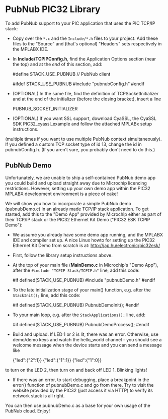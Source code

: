 PubNub PIC32 Library
====================

To add PubNub support to your PIC application that uses the PIC TCP/IP stack:

  * Copy over the ``*.c`` and the ``Include/*.h`` files to your project.
    Add these files to the "Source" and (that's optional) "Headers" sets
    respectively in the MPLABX IDE.

  * In **Include/TCPIPConfig.h**, find the Application Options section (near
    the top) and at the *end* of this section, add:

	#define STACK_USE_PUBNUB                        // PubNub client

	#ifdef STACK_USE_PUBNUB
	#include "pubnubConfig.h"
	#endif

  * (OPTIONAL) In the same file, find the definition of TCPSocketInitializer
    and at the end of the initializer (before the closing bracket), insert
    a line

	PUBNUB_SOCKET_INITIALIZER

  * (OPTIONAL) If you want SSL support, download CyaSSL, the CyaSSL SDK
    PIC32_cyassl_example and follow the attached MPLABx setup instructions.

(multiple times if you want to use multiple PubNub context simultaneously).
If you defined a custom TCP socket type of id 13, change the id in
pubnubConfig.h. (If you aren't sure, you probably don't need to do this.)

PubNub Demo
-----------

Unfortunately, we are unable to ship a self-contained PubNub demo app you
could build and upload straight away due to Microchip licencing restrictions.
However, setting up your own demo app within the PIC32 MPLABX development
environment is a piece of cake!

We will show you how to incorporate a simple PubNub demo (pubnubDemo.c)
in an already made TCP/IP stack application.  To get started, add this to
the "Demo App" provided by Microchip either as part of their TCP/IP stack
or the PIC32 Ethernet Kit Demo ("PIC32 ESK TCPIP Demo"):

  * We assume you already have some demo app running, and the MPLABX IDE
    and compiler set up.  A nice Linux howto for setting up the PIC32
    Ethernet Kit Demo from scratch is at: http://jap.hu/electronic/pic32esk/

  * First, follow the library setup instructions above.

  * At the top of your main file (**MainDemo.c** in Microchip's "Demo App"),
    after the ``#include "TCPIP Stack/TCPIP.h"`` line, add this code:

	#if defined(STACK_USE_PUBNUB)
	#include "pubnubDemo.h"
	#endif

  * To the late initialization stage of your main() function, e.g. after
    the ``StackInit();`` line, add this code:

	#if defined(STACK_USE_PUBNUB)
	    PubnubDemoInit();
	#endif

  * To your main loop, e.g. after the ``StackApplications();`` line, add:

	#if defined(STACK_USE_PUBNUB)
	       PubnubDemoProcess();
	#endif

  * Build and upload. If LED 1 or 2 is lit, there was an error. Otherwise,
    use demo/demo keys and watch the hello_world channel - you should see
    a welcome message when the device starts and you can send a message like

	{"led":{"2":1}}
	{"led":{"1":1}}
	{"led":{"1":0}}

to turn on the LED 2, then turn on and back off LED 1. Blinking lights!

  * If there was an error, to start debugging, place a breakpoint in the
    error() function of pubnubDemo.c and go from there. Try to visit the
    website provided by the PIC32 (just access it via HTTP) to verify its
    network stack is all right.

You can then use pubnubDemo.c as a base for your own usage of the PubNub
cloud. Enjoy!
